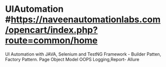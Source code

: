 # UIAutomation #https://naveenautomationlabs.com/opencart/index.php?route=common/home
UI Automation with JAVA, Selenium and TestNG
Framework - Builder Patten, Factory Pattern.
Page Object Model
OOPS
Logging,Report- Allure


